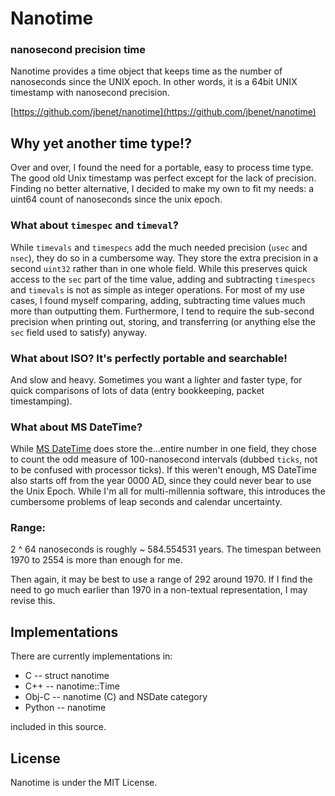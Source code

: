# Nanotime

### nanosecond precision time

Nanotime provides a time object that keeps time as the number of nanoseconds
since the UNIX epoch. In other words, it is a 64bit UNIX timestamp with
nanosecond precision.

[https://github.com/jbenet/nanotime](https://github.com/jbenet/nanotime)

## Why yet another time type!?

Over and over, I found the need for a portable, easy to process time type. The
good old Unix timestamp was perfect except for the lack of precision. Finding no
better alternative, I decided to make my own to fit my needs: a uint64 count of nanoseconds since the unix epoch.

### What about `timespec` and `timeval`?
While `timevals` and `timespecs` add the much needed precision (`usec` and
`nsec`), they do so in a cumbersome way. They store the extra precision in
a second `uint32` rather than in one whole field. While this preserves quick
access to the `sec` part of the time value, adding and subtracting `timespecs`
and `timevals` is not as simple as integer operations. For most of my use cases,
I found myself comparing, adding, subtracting time values much more than
outputting them. Furthermore, I tend to require the sub-second precision when
printing out, storing, and transferring (or anything else the `sec` field used
to satisfy) anyway.

### What about ISO? It's perfectly portable and searchable!
And slow and heavy. Sometimes you want a lighter and faster type, for quick
comparisons of lots of data (entry bookkeeping, packet timestamping).

### What about MS DateTime?
While [MS DateTime](http://msdn.microsoft.com/en-us/library/system.datetime.asp)
does store the...entire number in one field, they chose to count
the odd measure of 100-nanosecond intervals (dubbed `ticks`, not to be confused
with processor ticks). If this weren't enough, MS DateTime also starts off from
the year 0000 AD, since they could never bear to use the Unix Epoch. While I'm
all for multi-millennia software, this introduces the cumbersome problems of
leap seconds and calendar uncertainty.


### Range:

2 ^ 64 nanoseconds is roughly ~ 584.554531 years. The timespan between 1970 to 2554 is more than enough for me.

Then again, it may be best to use a range of 292 around 1970. If I find the need to go much earlier than 1970 in a non-textual representation, I may revise this.

## Implementations

There are currently implementations in:

 * C       -- struct nanotime
 * C++     -- nanotime::Time
 * Obj-C   -- nanotime (C) and NSDate category
 * Python  -- nanotime

included in this source.

## License

Nanotime is under the MIT License.




